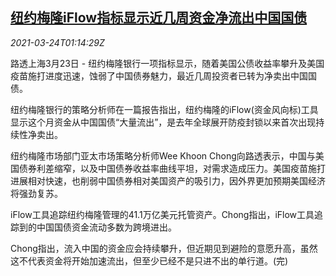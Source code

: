 <!--1616549462000-->
[纽约梅隆iFlow指标显示近几周资金净流出中国国债](https://cn.reuters.com/article/mellon-chinese-government-bonds-0323-tue-idCNKBS2BG03U)
------

<div><i>2021-03-24T01:14:29Z</i></div><p>路透上海3月23日 - 纽约梅隆银行一项指标显示，随着美国公债收益率攀升及美国疫苗施打进度迅速，蚀弱了中国债券魅力，最近几周投资者已转为净卖出中国国债。</p><p>纽约梅隆银行的策略分析师在一篇报告指出，纽约梅隆的iFlow(资金风向标)工具显示这个月资金从中国国债“大量流出”，是去年全球展开防疫封锁以来首次出现持续性净卖出。</p><p>纽约梅隆市场部门亚太市场策略分析师Wee Khoon Chong向路透表示，中国与美国债券利差缩窄，以及中国债券收益率曲线平坦，对需求造成压力。美国疫苗施打进展相对快速，也削弱中国债券相对美国资产的吸引力，因外界更加预期美国经济将强劲复苏。</p><p>iFlow工具追踪纽约梅隆管理的41.1万亿美元托管资产。Chong指出，iFlow工具追踪到的中国国债资金流动多数为跨境进出。</p><p>Chong指出，流入中国的资金应会持续攀升，但近期见到避险的意愿升高，虽然这不代表资金将开始加速流出，但至少已经不是只进不出的单行道。(完)</p>

